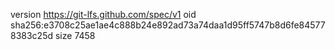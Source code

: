 version https://git-lfs.github.com/spec/v1
oid sha256:e3708c25ae1ae4c888b24e892ad73a74daa1d95ff5747b8d6fe845778383c25d
size 7458
